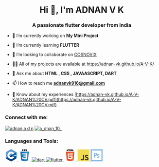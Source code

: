<h1 align="center">Hi 👋, I'm ADNAN V K</h1>
<h3 align="center">A passionate flutter developer from India</h3>

- 🔭 I’m currently working on **My Mini Project**

- 🌱 I’m currently learning **FLUTTER**

- 👯 I’m looking to collaborate on [COSNOVIX](https://cosnovix.com/)

- 👨‍💻 All of my projects are available at https://adnan-vk.github.io/A-V-K/

- 💬 Ask me about **HTML , CSS , JAVAASCRIPT, DART**

- 📫 How to reach me **adnanvk916@gmail.com**

- 📄 Know about my experiences [https://adnan-vk.github.io/A-V-K/ADNAN%20CV.pdf](https://adnan-vk.github.io/A-V-K/ADNAN%20CV.pdf)

<h3 align="left">Connect with me:</h3>
<p align="left">
<a href="https://fb.com/adnan a d n" target="blank"><img align="center" src="https://raw.githubusercontent.com/rahuldkjain/github-profile-readme-generator/master/src/images/icons/Social/facebook.svg" alt="adnan a d n" height="30" width="40" /></a>
<a href="https://instagram.com/a_dnan_10_" target="blank"><img align="center" src="https://raw.githubusercontent.com/rahuldkjain/github-profile-readme-generator/master/src/images/icons/Social/instagram.svg" alt="a_dnan_10_" height="30" width="40" /></a>
</p>

<h3 align="left">Languages and Tools:</h3>
<p align="left"> <a href="https://www.w3schools.com/cpp/" target="_blank" rel="noreferrer"> <img src="https://raw.githubusercontent.com/devicons/devicon/master/icons/cplusplus/cplusplus-original.svg" alt="cplusplus" width="40" height="40"/> </a> <a href="https://www.w3schools.com/css/" target="_blank" rel="noreferrer"> <img src="https://raw.githubusercontent.com/devicons/devicon/master/icons/css3/css3-original-wordmark.svg" alt="css3" width="40" height="40"/> </a> <a href="https://dart.dev" target="_blank" rel="noreferrer"> <img src="https://www.vectorlogo.zone/logos/dartlang/dartlang-icon.svg" alt="dart" width="40" height="40"/> </a> <a href="https://flutter.dev" target="_blank" rel="noreferrer"> <img src="https://www.vectorlogo.zone/logos/flutterio/flutterio-icon.svg" alt="flutter" width="40" height="40"/> </a> <a href="https://www.w3.org/html/" target="_blank" rel="noreferrer"> <img src="https://raw.githubusercontent.com/devicons/devicon/master/icons/html5/html5-original-wordmark.svg" alt="html5" width="40" height="40"/> </a> <a href="https://developer.mozilla.org/en-US/docs/Web/JavaScript" target="_blank" rel="noreferrer"> <img src="https://raw.githubusercontent.com/devicons/devicon/master/icons/javascript/javascript-original.svg" alt="javascript" width="40" height="40"/> </a> <a href="https://www.photoshop.com/en" target="_blank" rel="noreferrer"> <img src="https://raw.githubusercontent.com/devicons/devicon/master/icons/photoshop/photoshop-line.svg" alt="photoshop" width="40" height="40"/> </a> </p>
